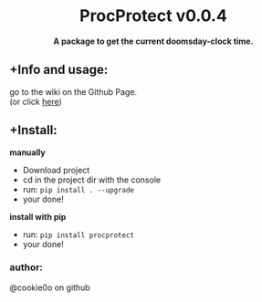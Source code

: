 <div align=center>
  
  # ProcProtect v0.0.4
  
  **A package to get the current doomsday-clock time.**
</div>

## +Info and usage:
go to the wiki on the Github Page.  
(or click [here](https://github.com/cookie0o/ProcProtect/wiki))

## +Install:
**manually**
- Download project
- cd in the project dir with the console
- run: `pip install . --upgrade`
- your done!

**install with pip**
- run: `pip install procprotect`
- your done!


### author:
@cookie0o on github
